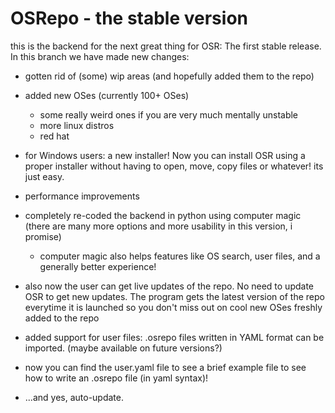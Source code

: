 # OSRepo - the stable version


this is the backend for the next great thing for OSR: The first stable release. In this branch we have made new changes:

* gotten rid of (some) wip areas (and hopefully added them to the repo)

* added new OSes (currently 100+ OSes)
  * some really weird ones if you are very much mentally unstable
  * more linux distros
  * red hat

* for Windows users: a new installer! Now you can install OSR using a proper installer without having to open, move, copy files or whatever! its just easy.

* performance improvements

* completely re-coded the backend in python using computer magic (there are many more options and more usability in this version, i promise)
  * computer magic also helps features like OS search, user files, and a generally better experience!

* also now the user can get live updates of the repo. No need to update OSR to get new updates. The program gets the latest version of the repo everytime it is launched so you don't miss out on cool new OSes freshly added to the repo

* added support for user files: .osrepo files written in YAML format can be imported. (maybe  available on future versions?)
 * now you can find the user.yaml file to see a brief example file to see how to write an .osrepo file (in yaml syntax)!

* ...and yes, auto-update.

